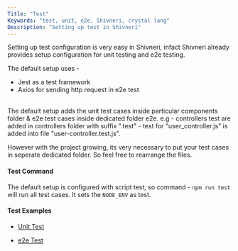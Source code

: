 ```yaml
---
Title: "Test"
Keywords: "test, unit, e2e, Shivneri, crystal lang"
Description: "Setting up test in Shivneri"
---
```


Setting up test configuration is very easy in Shivneri, infact Shivneri already provides setup configuration for unit testing and e2e testing.

The default setup uses - 

* Jest as a test framework
* Axios for sending http request in e2e test

<br>The default setup adds the unit test cases inside particular components folder & e2e test cases inside dedicated folder e2e. 
e.g - controllers test are added in controllers folder with suffix ".test" - test for "user_controller.js" is added into file "user-controller.test.js".

However with the project growing, its very necessary to put your test cases in seperate dedicated folder. So feel free to rearrange the files.

#### Test Command

The default setup is configured with script test, so command - `npm run test` will run all test cases. It sets the `NODE_ENV` as test.

#### Test Examples 

* [Unit Test](/tutorial/test/unit-test)

* [e2e Test](/tutorial/test/e2e-test)


